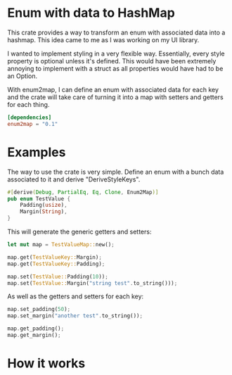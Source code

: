 # Enum with data to HashMap

[github]: https://img.shields.io/badge/github-8da0cb?style=for-the-badge&labelColor=555555&logo=github
[crates-io]: https://img.shields.io/badge/crates.io-fc8d62?style=for-the-badge&labelColor=555555&logo=rust
[docs-rs]: https://img.shields.io/badge/docs.rs-66c2a5?style=for-the-badge&labelColor=555555&logo=docs.rs

This crate provides a way to transform an enum with associated data into a hashmap. This idea came to me as I was working on my UI library. 

I wanted to implement styling in a very flexible way. Essentially, every style property is optional unless it's defined. This would have been extremely annoying to implement with a struct as all properties would have had to be an Option<T>. 

With enum2map, I can define an enum with associated data for each key and the crate will take care of turning it into a map with setters and getters for each thing.

```toml
[dependencies]
enum2map = "0.1"
```

# Examples
The way to use the crate is very simple. Define an enum with a bunch data associated to it and derive "DeriveStyleKeys".

```rust
#[derive(Debug, PartialEq, Eq, Clone, Enum2Map)]
pub enum TestValue {
    Padding(usize),
    Margin(String),
}
```

This will generate the generic getters and setters:

```rust
let mut map = TestValueMap::new();

map.get(TestValueKey::Margin);
map.get(TestValueKey::Padding);

map.set(TestValue::Padding(10));
map.set(TestValue::Margin("string test".to_string()));
```

As well as the getters and setters for each key:

```rust
map.set_padding(50);
map.set_margin("another test".to_string());

map.get_padding();
map.get_margin();
```

# How it works

